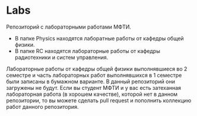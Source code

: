 # Labs

Репозиторий с лабораторными работами МФТИ.

* В папке Physics находятся лаборатные работы от кафедры общей физики.
* В папке RC находятся лабораторные работы от кафедры радиотехники и систем управления.

Лабораторные работы от кафедры общей физики выполнявшиеся во 2 семестре и часть лабораторных работ выполнявшихся в 1 семестре были записаны
в бумажном варианте. В данный репозиторий они загружены не будут. Если вы студент МФТИ и у вас есть затеханная лабораторная работа (в хорошем качестве),
которой нет в данном репозитории, то вы можете сделать pull request и пополнить коллекцию работ данного репозитория.
